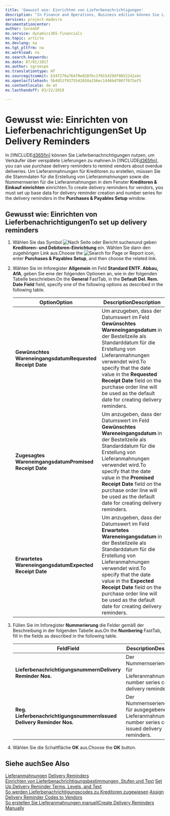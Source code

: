 ```yaml
---
title: 'Gewusst wie: Einrichten von Lieferbenachrichtigungen'
description: "In Finance and Operations, Business edition können Sie Lieferbenachrichtigungen nutzen, um Verkäufer über verspätete Lieferungen zu mahnen."
services: project-madeira
documentationcenter: 
author: SorenGP
ms.service: dynamics365-financials
ms.topic: article
ms.devlang: na
ms.tgt_pltfrm: na
ms.workload: na
ms.search.keywords: 
ms.date: 07/01/2017
ms.author: sgroespe
ms.translationtype: HT
ms.sourcegitcommit: b34f276a764f0e828fbc1f015429df9852242a4c
ms.openlocfilehash: 5b4d51f9375542658a156ec1446bd708ff075af5
ms.contentlocale: de-at
ms.lasthandoff: 03/22/2018

---
```

# <a name="set-up-delivery-reminders"></a><span data-ttu-id="33e3a-103">Gewusst wie: Einrichten von Lieferbenachrichtigungen</span><span class="sxs-lookup"><span data-stu-id="33e3a-103">Set Up Delivery Reminders</span></span>
<span data-ttu-id="33e3a-104">In [!INCLUDE[d365fin](../../includes/d365fin_md.md)] können Sie Lieferbenachrichtigungen nutzen, um Verkäufer über verspätete Lieferungen zu mahnen.</span><span class="sxs-lookup"><span data-stu-id="33e3a-104">In [!INCLUDE[d365fin](../../includes/d365fin_md.md)], you can use purchase delivery reminders to remind vendors about overdue deliveries.</span></span> <span data-ttu-id="33e3a-105">Um Lieferanmahnungen für Kreditoren zu erstellen, müssen Sie die Stammdaten für die Erstellung von Lieferanmahnungen sowie die Nummernserien für die Lieferanmahnungen in dem Fenster **Kreditoren & Einkauf einrichten** einrichten.</span><span class="sxs-lookup"><span data-stu-id="33e3a-105">To create delivery reminders for vendors, you must set up base data for delivery reminder creation and number series for the delivery reminders in the **Purchases & Payables Setup** window.</span></span>  

## <a name="to-set-up-delivery-reminders"></a><span data-ttu-id="33e3a-106">Gewusst wie: Einrichten von Lieferbenachrichtigungen</span><span class="sxs-lookup"><span data-stu-id="33e3a-106">To set up delivery reminders</span></span>  

1.  <span data-ttu-id="33e3a-107">Wählen Sie das Symbol ![Nach Seite oder Bericht suchen](../../media/ui-search/search_small.png "Nach Seite oder Bericht  suchen")und geben **Kreditoren- und Debitoren-Einrichtung** ein. Wählen Sie dann den zugehörigen Link aus.</span><span class="sxs-lookup"><span data-stu-id="33e3a-107">Choose the ![Search for Page or Report](../../media/ui-search/search_small.png "Search for Page or Report icon") icon, enter **Purchases & Payables Setup**, and then choose the related link.</span></span>  
2.  <span data-ttu-id="33e3a-108">Wählen Sie im Inforegister **Allgemein** im Feld **Standard ENTF. Abbau, AfA**, geben Sie eine der folgenden Optionen an, wie in der folgenden Tabelle beschrieben.</span><span class="sxs-lookup"><span data-stu-id="33e3a-108">On the **General** FastTab, in the **Default Del. Rem. Date Field** field, specify one of the following options as described in the following table.</span></span>  

    |<span data-ttu-id="33e3a-109">Option</span><span class="sxs-lookup"><span data-stu-id="33e3a-109">Option</span></span>|<span data-ttu-id="33e3a-110">Description</span><span class="sxs-lookup"><span data-stu-id="33e3a-110">Description</span></span>|  
    |----------------------------------|---------------------------------------|  
    |<span data-ttu-id="33e3a-111">**Gewünschtes Wareneingangsdatum**</span><span class="sxs-lookup"><span data-stu-id="33e3a-111">**Requested Receipt Date**</span></span>|<span data-ttu-id="33e3a-112">Um anzugeben, dass der Datumswert im Feld **Gewünschtes Wareneingangsdatum** in der Bestellzeile als Standarddatum für die Erstellung von Lieferanmahnungen verwendet wird.</span><span class="sxs-lookup"><span data-stu-id="33e3a-112">To specify that the date value in the **Requested Receipt Date** field on the purchase order line will be used as the default date for creating delivery reminders.</span></span>|  
    |<span data-ttu-id="33e3a-113">**Zugesagtes Wareneingangsdatum**</span><span class="sxs-lookup"><span data-stu-id="33e3a-113">**Promised Receipt Date**</span></span>|<span data-ttu-id="33e3a-114">Um anzugeben, dass der Datumswert im Feld **Gewünschtes Wareneingangsdatum** in der Bestellzeile als Standarddatum für die Erstellung von Lieferanmahnungen verwendet wird.</span><span class="sxs-lookup"><span data-stu-id="33e3a-114">To specify that the date value in the **Promised Receipt Date** field on the purchase order line will be used as the default date for creating delivery reminders.</span></span>|  
    |<span data-ttu-id="33e3a-115">**Erwartetes Wareneingangsdatum**</span><span class="sxs-lookup"><span data-stu-id="33e3a-115">**Expected Receipt Date**</span></span>|<span data-ttu-id="33e3a-116">Um anzugeben, dass der Datumswert im Feld **Erwartetes Wareneingangsdatum** in der Bestellzeile als Standarddatum für die Erstellung von Lieferanmahnungen verwendet wird.</span><span class="sxs-lookup"><span data-stu-id="33e3a-116">To specify that the date value in the **Expected Receipt Date** field on the purchase order line will be used as the default date for creating delivery reminders.</span></span>|  

3.  <span data-ttu-id="33e3a-117">Füllen Sie im Inforegister **Nummerierung** die Felder gemäß der Beschreibung in der folgenden Tabelle aus.</span><span class="sxs-lookup"><span data-stu-id="33e3a-117">On the **Numbering** FastTab, fill in the fields as described in the following table.</span></span>  

    |<span data-ttu-id="33e3a-118">Feld</span><span class="sxs-lookup"><span data-stu-id="33e3a-118">Field</span></span>|<span data-ttu-id="33e3a-119">Description</span><span class="sxs-lookup"><span data-stu-id="33e3a-119">Description</span></span>|  
    |---------------------------------|---------------------------------------|  
    |<span data-ttu-id="33e3a-120">**Lieferbenachrichtigungsnummern**</span><span class="sxs-lookup"><span data-stu-id="33e3a-120">**Delivery Reminder Nos.**</span></span>|<span data-ttu-id="33e3a-121">Der Nummernseriencode für Lieferanmahnungen.</span><span class="sxs-lookup"><span data-stu-id="33e3a-121">The number series code for delivery reminders.</span></span>|  
    |<span data-ttu-id="33e3a-122">**Reg. Lieferbenachrichtigungsnummern**</span><span class="sxs-lookup"><span data-stu-id="33e3a-122">**Issued Delivery Reminder Nos.**</span></span>|<span data-ttu-id="33e3a-123">Der Nummernseriencode für ausgegebene Lieferanmahnungen.</span><span class="sxs-lookup"><span data-stu-id="33e3a-123">The number series code for issued delivery reminders.</span></span>|  

4.  <span data-ttu-id="33e3a-124">Wählen Sie die Schaltfläche **OK** aus.</span><span class="sxs-lookup"><span data-stu-id="33e3a-124">Choose the **OK** button.</span></span>  

## <a name="see-also"></a><span data-ttu-id="33e3a-125">Siehe auch</span><span class="sxs-lookup"><span data-stu-id="33e3a-125">See Also</span></span>  
 <span data-ttu-id="33e3a-126">[Lieferanmahnungen](delivery-reminders.md) </span><span class="sxs-lookup"><span data-stu-id="33e3a-126">[Delivery Reminders](delivery-reminders.md) </span></span>  
 <span data-ttu-id="33e3a-127">[Einrichten von Lieferbenachrichtigungsbestimmungen, Stufen und Text](how-to-set-up-delivery-reminder-terms-levels-and-text.md) </span><span class="sxs-lookup"><span data-stu-id="33e3a-127">[Set Up Delivery Reminder Terms, Levels, and Text](how-to-set-up-delivery-reminder-terms-levels-and-text.md) </span></span>  
 <span data-ttu-id="33e3a-128">[So werden Lieferbenachrichtigungscodes zu Kreditoren zugewiesen](how-to-assign-delivery-reminder-codes-to-vendors.md) </span><span class="sxs-lookup"><span data-stu-id="33e3a-128">[Assign Delivery Reminder Codes to Vendors](how-to-assign-delivery-reminder-codes-to-vendors.md) </span></span>  
 [<span data-ttu-id="33e3a-129">So erstellen Sie Lieferanmahnungen manuell</span><span class="sxs-lookup"><span data-stu-id="33e3a-129">Create Delivery Reminders Manually</span></span>](how-to-create-delivery-reminders-manually.md)

